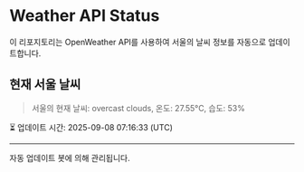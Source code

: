 
# Weather API Status

이 리포지토리는 OpenWeather API를 사용하여 서울의 날씨 정보를 자동으로 업데이트합니다.

## 현재 서울 날씨
> 서울의 현재 날씨: overcast clouds, 온도: 27.55°C, 습도: 53%

⏳ 업데이트 시간: 2025-09-08 07:16:33 (UTC)

---
자동 업데이트 봇에 의해 관리됩니다.
